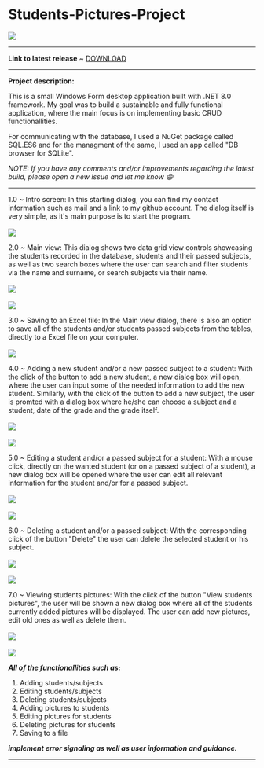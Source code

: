 # Students-Pictures-Project

![](https://komarev.com/ghpvc/?username=Student-Pictures-Project&label=Project+views:&color=lightgrey)

<hr>

**Link to latest release** ~ [DOWNLOAD](https://github.com/HarisKordic/Students-Pictures-Project/releases/download/v1.0/Setup.rar)

<hr>

**Project description:**

This is a small Windows Form desktop application built with .NET 8.0 framework. My goal was to build a sustainable and fully functional application, where the main focus is on implementing basic CRUD functionallities.

For communicating with the  database, I used a NuGet package called SQL.ES6 and for the managment of the same, I used an app called "DB browser for SQLite".

_NOTE: If you have any comments and/or improvements regarding the latest build,  please open a new issue and let me know 😄_

<hr>

1.0 ~ Intro screen:
      In this starting dialog, you can find my contact information such as mail and a link to my github account. The dialog itself is very simple, as it's main purpose is to start the program.<br><br>
      <img src="https://github.com/HarisKordic/Student-Pictures-Project/blob/main/Project%20pictures/Welcome_page.png">

2.0 ~ Main view:
      This dialog shows two  data grid view controls showcasing the students recorded in the database, students and their passed subjects, as well as two search boxes where the user can search and filter students via the name and surname, or search subjects via their name.<br><br>
      <img src="https://github.com/HarisKordic/Student-Pictures-Project/blob/main/Project%20pictures/Main_view.png"> <br> <br>
      <img src="https://github.com/HarisKordic/Student-Pictures-Project/blob/main/Project%20pictures/Main_view_search.png">

3.0 ~ Saving to an Excel file:
      In the Main view dialog, there is also an option to save all of the students and/or students passed subjects from the tables, directly to a Excel file on your computer.<br><br>
      <img src="https://github.com/HarisKordic/Student-Pictures-Project/blob/main/Project%20pictures/Save_to_file.png">

4.0 ~ Adding a new student and/or a new passed subject to a student:
      With the click of the button to add a new student, a new dialog box will open, where the user can input some of the needed information to add the new student. Similarly, with the click of the button to add a new subject, the user is promted  with a dialog box where he/she can choose a subject and a student, date of the grade and the grade itself.<br><br>
      <img src="https://github.com/HarisKordic/Student-Pictures-Project/blob/main/Project%20pictures/Add_student.png"> <br><br>
      <img src="https://github.com/HarisKordic/Student-Pictures-Project/blob/main/Project%20pictures/Add_subject.png">	 

5.0 ~ Editing a student and/or a passed subject for a student:
      With a mouse click, directly on the wanted student (or on a passed subject of a student), a new dialog box will be opened where the user can edit all relevant information for the student and/or for a passed subject.<br><br>
      <img src="https://github.com/HarisKordic/Student-Pictures-Project/blob/main/Project%20pictures/Edit_student.jpg"> <br> <br>
      <img src="https://github.com/HarisKordic/Student-Pictures-Project/blob/main/Project%20pictures/Edit_subject.jpg">

6.0 ~ Deleting a student and/or a passed subject:
      With the corresponding click of the button "Delete" the user can delete the selected student or his subject.<br><br>
      <img src="https://github.com/HarisKordic/Student-Pictures-Project/blob/main/Project%20pictures/Delete_student.png"> <br> <br>
      <img src="https://github.com/HarisKordic/Student-Pictures-Project/blob/main/Project%20pictures/Delete_subject.png"> 

7.0 ~ Viewing students pictures:
      With the click of the button "View students pictures", the user will be shown a new dialog box where all of the students currently added pictures will be displayed. The user can add new pictures, edit old ones as well as delete them.<br><br>
      <img src="https://github.com/HarisKordic/Student-Pictures-Project/blob/main/Project%20pictures/Students_pics.png"> <br><br>
      <img src="https://github.com/HarisKordic/Student-Pictures-Project/blob/main/Project%20pictures/Edit_pics.png">

**_All of the functionallities such as:_**
<ol>
<li>Adding students/subjects</li>
<li>Editing students/subjects</li>
<li>Deleting students/subjects</li>
<li>Adding pictures to students</li>
<li>Editing pictures for students</li>
<li>Deleting pictures for students</li>
<li>Saving to a file</li>
</ol>

**_implement error signaling as well as user information and guidance._**
<hr>
